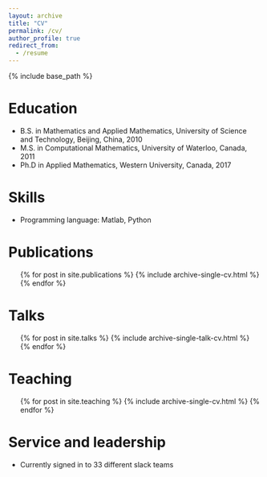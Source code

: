 ```yaml
---
layout: archive
title: "CV"
permalink: /cv/
author_profile: true
redirect_from:
  - /resume
---
```


{% include base_path %}

Education
======
* B.S. in Mathematics and Applied Mathematics, University of Science and Technology, Beijing, China, 2010 
* M.S. in Computational Mathematics, University of Waterloo, Canada, 2011
* Ph.D in Applied Mathematics, Western University, Canada, 2017

<!--
Work experience
======
* 2017 - 2019: Postdoctoral researcher
 * Royal Institute of Technology, Stockholm, Sweden
* 2019- 2020: Postdoctoral researcher and sessional instructor
 * University of Waterloo, Waterloo, Canada
* 2021- 2023: Fields Ontario Postdoctoral Researcher
 * Fields Institute, Toronto, Canada. (hosted by University of Waterloo)
-->
  
Skills
======
* Programming language: Matlab, Python

Publications
======
  <ul>{% for post in site.publications %}
    {% include archive-single-cv.html %}
  {% endfor %}</ul>
  
Talks
======
  <ul>{% for post in site.talks %}
    {% include archive-single-talk-cv.html %}
  {% endfor %}</ul>
  
Teaching
======
  <ul>{% for post in site.teaching %}
    {% include archive-single-cv.html %}
  {% endfor %}</ul>
  
Service and leadership
======
* Currently signed in to 33 different slack teams
